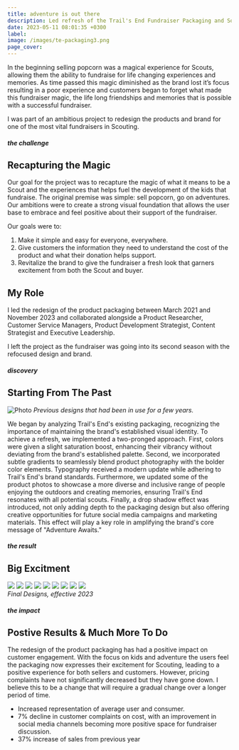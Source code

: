 ```yaml
---
title: adventure is out there
description: Led refresh of the Trail's End Fundraiser Packaging and Social campaigns.
date: 2023-05-11 08:01:35 +0300
label:
image: /images/te-packaging3.png
page_cover:
---
```


In the beginning selling popcorn was a magical experience for Scouts, allowing them the ability to fundraise for life changing experiences and memories. As time passed this magic diminished as the brand lost it’s focus resulting in a poor experience and customers began to forget what made this fundraiser magic, the life long friendships and memories that is possible with a successful fundraiser. 

I was part of an ambitious project to redesign the products and brand for one of the most vital fundraisers in Scouting. 


##### the challenge
## Recapturing the Magic
Our goal for the project was to recapture the magic of what it means to be a Scout and the experiences that helps fuel the development of the kids that fundraise. The original premise was simple: sell popcorn, go on adventures. Our ambitions were to create a strong visual foundation that allows the user base to embrace and feel positive about their support of the fundraiser. 

Our goals were to:
1. Make it simple and easy for everyone, everywhere. 
2. Give customers the information they need to understand the cost of the product and what their donation helps support.
3. Revitalize the brand to give the fundraiser a fresh look that garners excitement from both the Scout and buyer. 

## My Role
I led the redesign of the product packaging between March 2021 and November 2023 and collaborated alongside a Product Researcher, Customer Service Managers, Product Development Strategist, Content Strategist and Executive Leadership. 

I left the project as the fundraiser was going into its second season with the refocused design and brand. 

##### discovery
## Starting From The Past

![Photo](/images/oldpackage.png)
*Previous designs that had been in use for a few years.*

We began by analyzing Trail's End's existing packaging, recognizing the importance of maintaining the brand's established visual identity.  To achieve a refresh, we implemented a two-pronged approach. First, colors were given a slight saturation boost, enhancing their vibrancy without deviating from the brand's established palette. Second, we incorporated subtle gradients to seamlessly blend product photography with the bolder color elements.  Typography received a modern update while adhering to Trail's End's brand standards. Furthermore, we updated some of the product photos to showcase a more diverse and inclusive range of people enjoying the outdoors and creating memories, ensuring Trail's End resonates with all potential scouts. Finally, a drop shadow effect was introduced, not only adding depth to the packaging design but also offering creative opportunities for future social media campaigns and marketing materials. This effect will play a key role in amplifying the brand's core message of "Adventure Awaits."

##### the result
## Big Excitment

<div class="page__gallery__wrapper">
  <div class="page__gallery__images">
    <img src= /images/SeaSalt.png loading="lazy">
    <img src= /images/Microwave.png loading="lazy">
    <img src= /images/cheddar.png loading="lazy">
    <img src= /images/kettle.png loading="lazy">
    <img src= /images/Chocolate.png loading="lazy">
    <img src= /images/Salted.png loading="lazy">    <img src= /images/Smores.png loading="lazy">
    <img src= /images/Popping.png loading="lazy">
    <img src= /images/Holiday-Online-Product_Peppermint-v2.jpg loading="lazy">

  </div>
  <em>Final Designs, effective 2023</em>
</div>


##### the impact
## Postive Results & Much More To Do
The redesign of the product packaging has had a positive impact on customer engagement. With the focus on kids and adventure the users feel the packaging now expresses their excitement for Scouting, leading to a positive experience for both sellers and customers. However, pricing complaints have not significantly decreased but they have gone down. I believe this to be a change that will require a gradual change over a longer period of time. 

* Increased representation of average user and consumer. 
* 7% decline in customer complaints on cost, with an improvement in social media channels becoming more positive space for fundraiser discussion. 
* 37% increase of sales from previous year